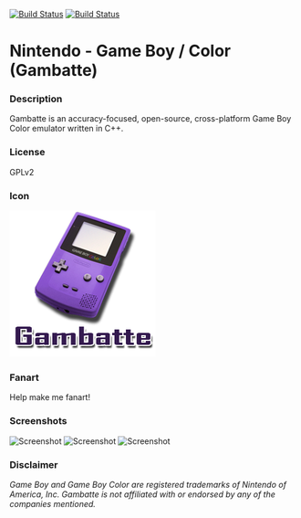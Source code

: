 [![Build Status](https://travis-ci.org/kodi-game/game.libretro.gambatte.svg?branch=master)](https://travis-ci.org/kodi-game/game.libretro.gambatte)
[![Build Status](https://ci.appveyor.com/api/projects/status/github/kodi-game/game.libretro.gambatte?svg=true)](https://ci.appveyor.com/project/kodi-game/game-libretro-gambatte)

# Nintendo - Game Boy / Color (Gambatte)

### Description

Gambatte is an accuracy-focused, open-source, cross-platform Game Boy Color emulator written in C++.

### License

GPLv2

### Icon

![Icon](game.libretro.gambatte/resources/icon.png)

### Fanart

Help make me fanart!

### Screenshots

![Screenshot](game.libretro.gambatte/resources/screenshot-01.jpg)
![Screenshot](game.libretro.gambatte/resources/screenshot-02.jpg)
![Screenshot](game.libretro.gambatte/resources/screenshot-03.jpg)

### Disclaimer

*Game Boy and Game Boy Color are registered trademarks of Nintendo of America, Inc. Gambatte is not affiliated with or endorsed by any of the companies mentioned.*
